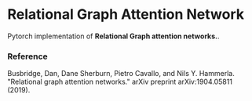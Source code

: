 # Relational Graph Attention Network

Pytorch implementation of **Relational Graph attention networks.**.


### Reference
Busbridge, Dan, Dane Sherburn, Pietro Cavallo, and Nils Y. Hammerla. "Relational graph attention networks." arXiv preprint arXiv:1904.05811 (2019).
